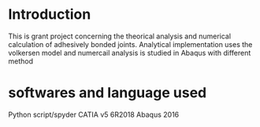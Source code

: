 # Introduction
This is grant project concerning the theorical analysis and numerical calculation of adhesively bonded joints.
Analytical implementation uses the volkersen model and numercail analysis is studied in Abaqus with different method
# softwares and language used
Python script/spyder
CATIA v5 6R2018
Abaqus 2016
